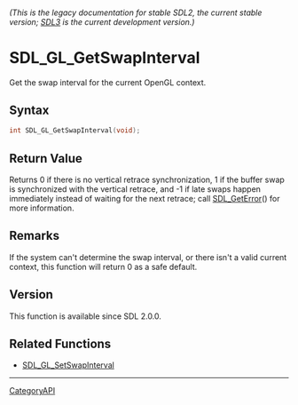 ###### (This is the legacy documentation for stable SDL2, the current stable version; [SDL3](https://wiki.libsdl.org/SDL3/) is the current development version.)
# SDL_GL_GetSwapInterval

Get the swap interval for the current OpenGL context.

## Syntax

```c
int SDL_GL_GetSwapInterval(void);

```

## Return Value

Returns 0 if there is no vertical retrace synchronization, 1 if the buffer
swap is synchronized with the vertical retrace, and -1 if late swaps happen
immediately instead of waiting for the next retrace; call
[SDL_GetError](SDL_GetError)() for more information.

## Remarks

If the system can't determine the swap interval, or there isn't a valid
current context, this function will return 0 as a safe default.

## Version

This function is available since SDL 2.0.0.

## Related Functions

* [SDL_GL_SetSwapInterval](SDL_GL_SetSwapInterval)

----
[CategoryAPI](CategoryAPI)

